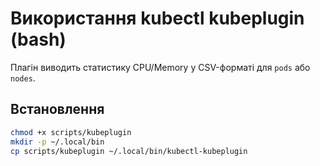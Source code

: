 # Використання kubectl kubeplugin (bash)

Плагін виводить статистику CPU/Memory у CSV-форматі для `pods` або `nodes`.

## Встановлення
```bash
chmod +x scripts/kubeplugin
mkdir -p ~/.local/bin
cp scripts/kubeplugin ~/.local/bin/kubectl-kubeplugin
```